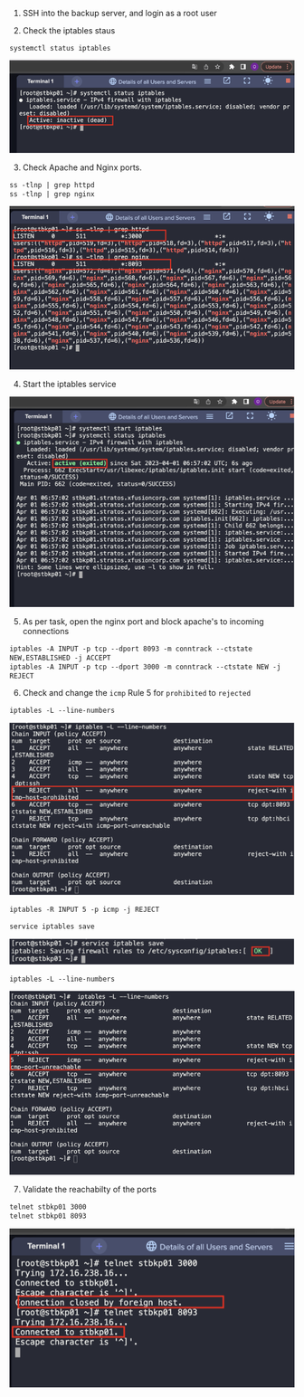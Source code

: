 1. SSH into the backup server, and login as a root user

2. Check the iptables staus
```
systemctl status iptables
```
![](./img/1.png)

3. Check Apache and Nginx ports.
```
ss -tlnp | grep httpd
ss -tlnp | grep nginx
```
![](./img/2.png)

4. Start the iptables service

![](./img/3.png)

5. As per task, open the nginx port and block apache's to incoming connections
```
iptables -A INPUT -p tcp --dport 8093 -m conntrack --ctstate NEW,ESTABLISHED -j ACCEPT
iptables -A INPUT -p tcp --dport 3000 -m conntrack --ctstate NEW -j REJECT
```

6. Check and change the `icmp` Rule 5 for `prohibited` to `rejected`
```
iptables -L --line-numbers
```
![](./img/4.png)

```
iptables -R INPUT 5 -p icmp -j REJECT
```

```
service iptables save
```
![](./img/5.png)

```
iptables -L --line-numbers
```
![](./img/6.png)

7. Validate the reachabilty of the ports
```
telnet stbkp01 3000
telnet stbkp01 8093
```
![](./img/7.png)